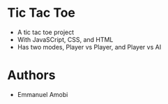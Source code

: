 # Tic Tac Toe
* A tic tac toe project
* With JavaSCript, CSS, and HTML
* Has two modes, Player vs Player, and Player vs AI
# Authors
* Emmanuel Amobi 
